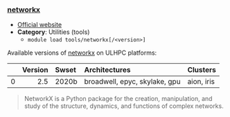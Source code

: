 ### [networkx](https://pypi.python.org/pypi/networkx)

* [Official website](https://pypi.python.org/pypi/networkx)
* __Category__: Utilities (tools)
    -  `module load tools/networkx[/<version>]`

Available versions of [networkx](https://pypi.python.org/pypi/networkx) on ULHPC platforms:

|    |   Version | Swset   | Architectures                 | Clusters   |
|---:|----------:|:--------|:------------------------------|:-----------|
|  0 |       2.5 | 2020b   | broadwell, epyc, skylake, gpu | aion, iris |

> NetworkX is a Python package for the creation, manipulation, and study of the structure, dynamics, and functions of complex networks.
